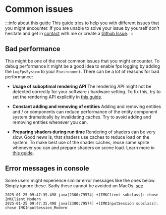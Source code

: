 # Common issues

:::info about this guide
This guide tries to help you with different issues that you might encounter.
If you are unable to solve your issue by yourself don't hesitate and get in [contact](https://screwbox.dev/impressum/)
with me
or create a [Github Issue](https://github.com/srcimon/screwbox/issues).
:::


## Bad performance

This might be one of the most common issues that you might encounter.
To debug performance it might be a good idea to enable fps logging by adding the `LogFpsSystem` to your `Environment`.
There can be a lot of reasons for bad performance:

- **Usage of suboptimal rendering API**
  The rendering API might not be detected correctly for your software / hardware setting.
  To fix this, try to set the rendering API explicitly in
  [this guide](../fundamentals/set-up-your-first-project/index.md#rendering-api).

- **Constant adding and removing of entities**
  Adding and removing entities and / or components can reduce performance of the entity component system dramatically
  by invalidating caches.
  Try to avoid adding and removing entities whenever you can.

- **Preparing shaders during run time**
  Rendering of shaders can be very slow.
  Good news is, that shaders use caches to reduce load on the system.
  To make best use of the shader caches, reuse same sprite whenever you can and prepare shaders on scene load.
  Learn more in [this guide](../core-modules/graphics/index.md#shaders).

## Error messages in console

Some users might experience similar error messages like the ones below.
Simply ignore these.
Sadly these cannot be avoided on MacOs.
[see](../fundamentals/set-up-your-first-project/index.md#error-messages-in-console)

``` text
2025-01-25 09:47:35.498 java[2300:79574] +[IMKClient subclass]: chose IMKClient_Modern
2025-01-25 09:47:35.498 java[2300:79574] +[IMKInputSession subclass]: chose IMKInputSession_Modern
```